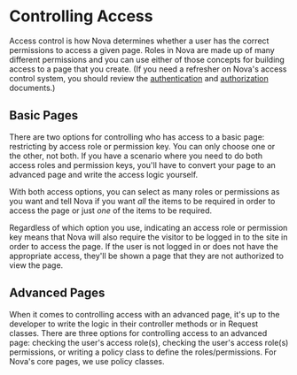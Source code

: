 # Controlling Access

Access control is how Nova determines whether a user has the correct permissions to access a given page. Roles in Nova are made up of many different permissions and you can use either of those concepts for building access to a page that you create. (If you need a refresher on Nova's access control system, you should review the [authentication](../authentication.md) and [authorization](../authorization.md) documents.)

## Basic Pages

There are two options for controlling who has access to a basic page: restricting by access role or permission key. You can only choose one or the other, not both. If you have a scenario where you need to do both access roles and permission keys, you'll have to convert your page to an advanced page and write the access logic yourself.

With both access options, you can select as many roles or permissions as you want and tell Nova if you want _all_ the items to be required in order to access the page or just _one_ of the items to be required.

Regardless of which option you use, indicating an access role or permission key means that Nova will also require the visitor to be logged in to the site in order to access the page. If the user is not logged in or does not have the appropriate access, they'll be shown a page that they are not authorized to view the page.

## Advanced Pages

When it comes to controlling access with an advanced page, it's up to the developer to write the logic in their controller methods or in Request classes. There are three options for controlling access to an advanced page: checking the user's access role(s), checking the user's access role(s) permissions, or writing a policy class to define the roles/permissions. For Nova's core pages, we use policy classes.
